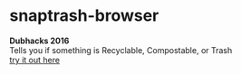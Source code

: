 # snaptrash-browser

<b> Dubhacks 2016 </b>
<br>
Tells you if something is Recyclable, Compostable, or Trash
<br>
<a href="http://snaptrash.win"> try it out here </a>
